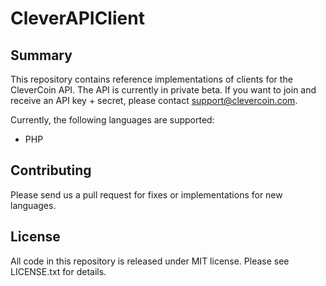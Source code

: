 # CleverAPIClient

## Summary

This repository contains reference implementations of clients for the CleverCoin API. 
The API is currently in private beta. 
If you want to join and receive an API key + secret, please contact support@clevercoin.com.

Currently, the following languages are supported:

- PHP

## Contributing

Please send us a pull request for fixes or implementations for new languages.

## License

All code in this repository is released under MIT license. Please see LICENSE.txt for details.

